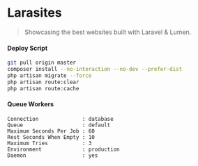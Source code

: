 # Larasites

> Showcasing the best websites built with Laravel & Lumen.

#### Deploy Script

```sh
git pull origin master
composer install --no-interaction --no-dev --prefer-dist
php artisan migrate --force
php artisan route:clear
php artisan route:cache
```

#### Queue Workers

```
Connection              : database
Queue                   : default
Maximum Seconds Per Job : 60
Rest Seconds When Empty : 10
Maximum Tries           : 3
Environment             : production
Daemon                  : yes
```
